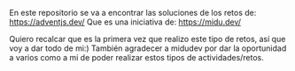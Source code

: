 En este repositorio se va a encontrar las soluciones de los retos de: https://adventjs.dev/
Que es una iniciativa de: https://midu.dev/

Quiero recalcar que es la primera vez que realizo este tipo de retos, así que voy a dar todo de mi:) También agradecer a midudev por dar la oportunidad a varios como a mi de poder realizar estos tipos de actividades/retos.
